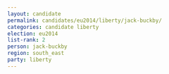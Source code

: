 ```yaml
---
layout: candidate
permalink: candidates/eu2014/liberty/jack-buckby/
categories: candidate liberty
election: eu2014
list-rank: 2
person: jack-buckby
region: south_east
party: liberty
---
```

